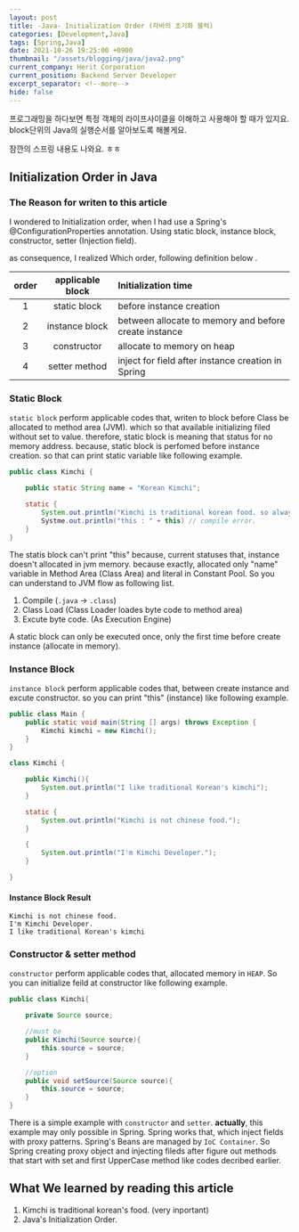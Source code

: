 ```yaml
---
layout: post
title: -Java- Initialization Order (자바의 초기화 블럭)
categories: [Development,Java]
tags: [Spring,Java]
date: 2021-10-26 19:25:00 +0900
thumbnail: "/assets/blogging/java/java2.png"
current_company: Herit Corporation
current_position: Backend Server Developer
excerpt_separator: <!--more-->
hide: false
---
```

프로그래밍을 하다보면 특정 객체의 라이프사이클을 이해하고 사용해야 할 때가 있지요.
block단위의 Java의 실행순서를 알아보도록 해볼게요.

잠깐의 스프링 내용도 나와요. ㅎㅎ
<!--more-->

## Initialization Order in Java



### The Reason for writen to this article

I wondered to Initialization order, when I had use a Spring's @ConfigurationProperties annotation. Using static block, instance block, constructor, setter (Injection field).

as consequence, I realized Which order, following definition below .

| order | applicable block | Initialization time                                   |
| :---: | :--------------: | :---------------------------------------------------- |
|   1   |   static block   | before instance creation                              |
|   2   |  instance block  | between allocate to memory and before create instance |
|   3   |   constructor    | allocate to memory on heap                            |
|   4   |  setter method   | inject for field after instance creation in Spring    |

### Static Block

`static block` perform applicable codes that, writen to block before Class be allocated to method area (JVM). which so that available initializing filed without set to value. therefore, static block is meaning that status for no memory address. because, static block is perfomed before instance creation. so that can print static variable like following example.



```java
public class Kimchi {

    public static String name = "Korean Kimchi";

    static {
        System.out.println("Kimchi is traditional korean food. so always " + name);
        Systme.out.println("this : " + this) // compile error.
    }
}
```



The statis block can't print "this" because, current statuses that, instance doesn't allocated in jvm memory. because  exactly, allocated only  "name" variable in Method Area (Class Area) and literal in Constant Pool. So you can understand to JVM flow as following list.

1. Compile (`.java` -> `.class`)
2. Class Load (Class Loader loades byte code to method area)
3. Excute byte code. (As Execution Engine)

A static block can only be executed once, only the first time before create instance (allocate in memory).



### Instance Block

`instance block` perform applicable codes that, between create instance and excute constructor. so you can print "this" (instance) like following example.



```java
public class Main {
    public static void main(String [] args) throws Exception {
        Kimchi kimchi = new Kimchi();
    }
}

class Kimchi {

    public Kimchi(){
        System.out.println("I like traditional Korean's kimchi");
    }

    static {
        System.out.println("Kimchi is not chinese food.");
    }

    {
        System.out.println("I'm Kimchi Developer.");
    }

}
```



#### Instance Block Result

```
Kimchi is not chinese food.   
I'm Kimchi Developer.    
I like traditional Korean's kimchi
```



### Constructor & setter method



`constructor` perform applicable codes that, allocated memory in `HEAP`. So you can initialize feild at constructor like following example.



```java
public class Kimchi{

    private Source source;

    //must be
    public Kimchi(Source source){
        this.source = source;
    }

    //option
    public void setSource(Source source){
        this.source = source;
    }
}
```

There is a simple example with `constructor` and `setter`. **actually**, this example may only possible  in Spring. Spring works that, which inject fields with proxy patterns. Spring's Beans are managed by `IoC Container`. So Spring creating proxy object and  injecting fileds after figure out methods that start with set and first UpperCase method like codes decribed earlier.



## What We learned by reading this article



1. Kimchi is traditional korean's food. (very inportant)
2. Java's Initialization Order.
